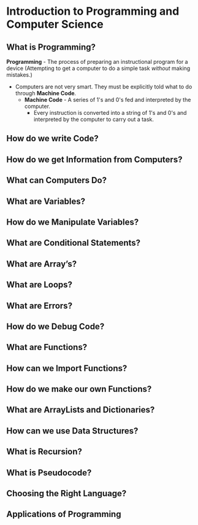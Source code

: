 # Introduction to Programming and Computer Science
## What is Programming?
**Programming** - The process of preparing an instructional program for a device (Attempting to get a computer to do a simple task _without_ making mistakes.)
* Computers are not very smart. They must be explicitly told what to do through **Machine Code**.
  * **Machine Code** - A series of 1's and 0's fed and interpreted by the computer.
    * Every instruction is converted into a string of 1's and 0's and interpreted by the computer to carry out a task.


## How do we write Code?
## How do we get Information from Computers?
## What can Computers Do?
## What are Variables?
## How do we Manipulate Variables?
## What are Conditional Statements?
## What are Array’s?
## What are Loops?
## What are Errors?
## How do we Debug Code?
## What are Functions?
## How can we Import Functions?
## How do we make our own Functions?
## What are ArrayLists and Dictionaries?
## How can we use Data Structures?
## What is Recursion?
## What is Pseudocode?
## Choosing the Right Language?
## Applications of Programming
